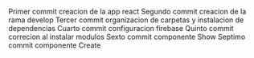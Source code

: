 Primer commit creacion de la app react
Segundo commit creacion de la rama develop
Tercer commit organizacion de carpetas y instalacion de dependencias
Cuarto commit configuracion firebase
Quinto commit correcion al instalar modulos
Sexto commit componente Show
Septimo commit componente Create